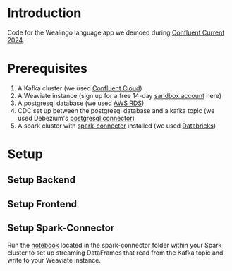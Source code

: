 # Introduction
Code for the Wealingo language app we demoed during [Confluent Current 2024](https://www.confluent.io/resources/generic/current-2024-recap/).


# Prerequisites

1. A Kafka cluster (we used [Confluent Cloud](https://www.confluent.io/confluent-cloud/))
2. A Weaviate instance (sign up for a free 14-day [sandbox account](https://console.weaviate.cloud/) here)
3. A postgresql database (we used [AWS RDS](https://aws.amazon.com/rds/))
4. CDC set up between the postgresql database and a kafka topic (we used Debezium's [postgresql connector](https://debezium.io/documentation/reference/stable/connectors/postgresql.html))
5. A spark cluster with [spark-connector](https://github.com/weaviate/spark-connector) installed (we used [Databricks](https://www.databricks.com/spark/about))


# Setup

## Setup Backend

## Setup Frontend

## Setup Spark-Connector

Run the [notebook](./spark-connector/wealingo_stream_new_questions.ipynb) located in the spark-connector folder within your Spark cluster to set up streaming DataFrames that read from the Kafka topic and write to your Weaviate instance.